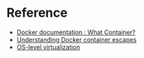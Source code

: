 

# Reference
- [Docker documentation : What Container?](https://www.docker.com/resources/what-container)
- [Understanding Docker container escapes](https://blog.trailofbits.com/2019/07/19/understanding-docker-container-escapes/)
- [OS-level virtualization](https://en.wikipedia.org/wiki/OS-level_virtualization)